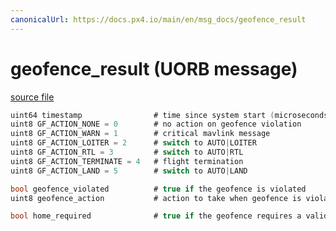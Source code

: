 ```yaml
---
canonicalUrl: https://docs.px4.io/main/en/msg_docs/geofence_result
---
```


# geofence_result (UORB message)



[source file](https://github.com/PX4/PX4-Autopilot/blob/release/1.13/msg/geofence_result.msg)

```c
uint64 timestamp                # time since system start (microseconds)
uint8 GF_ACTION_NONE = 0        # no action on geofence violation
uint8 GF_ACTION_WARN = 1        # critical mavlink message
uint8 GF_ACTION_LOITER = 2      # switch to AUTO|LOITER
uint8 GF_ACTION_RTL = 3         # switch to AUTO|RTL
uint8 GF_ACTION_TERMINATE = 4   # flight termination
uint8 GF_ACTION_LAND = 5        # switch to AUTO|LAND

bool geofence_violated          # true if the geofence is violated
uint8 geofence_action           # action to take when geofence is violated

bool home_required              # true if the geofence requires a valid home position

```
